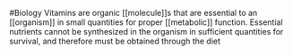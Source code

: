 #Biology 
Vitamins are organic [[molecule]]s that are essential to an [[organism]] in small quantities for proper [[metabolic]] function. Essential nutrients cannot be synthesized in the organism in sufficient quantities for survival, and therefore must be obtained through the diet